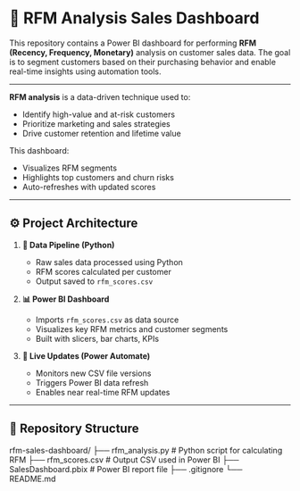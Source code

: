 # 🧠 RFM Analysis Sales Dashboard

This repository contains a Power BI dashboard for performing **RFM (Recency, Frequency, Monetary)** analysis on customer sales data. The goal is to segment customers based on their purchasing behavior and enable real-time insights using automation tools.

---

**RFM analysis** is a data-driven technique used to:
- Identify high-value and at-risk customers
- Prioritize marketing and sales strategies
- Drive customer retention and lifetime value

This dashboard:
- Visualizes RFM segments
- Highlights top customers and churn risks
- Auto-refreshes with updated scores

---

## ⚙️ Project Architecture

1. **🔁 Data Pipeline (Python)**
   - Raw sales data processed using Python
   - RFM scores calculated per customer
   - Output saved to `rfm_scores.csv`

2. **📊 Power BI Dashboard**
   - Imports `rfm_scores.csv` as data source
   - Visualizes key RFM metrics and customer segments
   - Built with slicers, bar charts, KPIs

3. **🔄 Live Updates (Power Automate)**
   - Monitors new CSV file versions
   - Triggers Power BI data refresh
   - Enables near real-time RFM updates

---

## 📁 Repository Structure
rfm-sales-dashboard/
├── rfm_analysis.py # Python script for calculating RFM
├── rfm_scores.csv # Output CSV used in Power BI
├── SalesDashboard.pbix # Power BI report file
├── .gitignore
└── README.md
